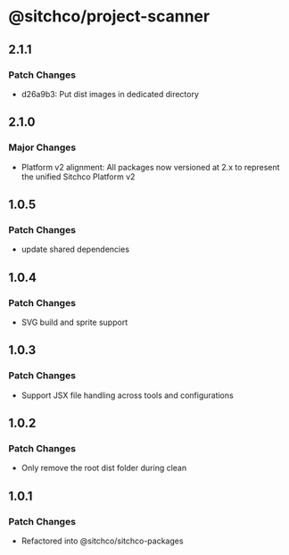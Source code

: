# @sitchco/project-scanner

## 2.1.1

### Patch Changes

- d26a9b3: Put dist images in dedicated directory

## 2.1.0

### Major Changes

- Platform v2 alignment: All packages now versioned at 2.x to represent the unified Sitchco Platform v2

## 1.0.5

### Patch Changes

- update shared dependencies

## 1.0.4

### Patch Changes

- SVG build and sprite support

## 1.0.3

### Patch Changes

- Support JSX file handling across tools and configurations

## 1.0.2

### Patch Changes

- Only remove the root dist folder during clean

## 1.0.1

### Patch Changes

- Refactored into @sitchco/sitchco-packages
